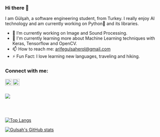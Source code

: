 ### Hi there 👋

I am Gülşah, a software engineering student, from Turkey. I really enjoy AI technology and am currently working on Python🐍 and its libraries.

- 🔭 I’m currently working on Image and Sound Processing. 
- 🌱 I'm currently learning more about Machine Learning techniques with Keras, Tensorflow and OpenCV. 
- 📫 How to reach me: arifegulsaherol@gmail.com 
- ⚡ Fun Fact: I love learning new languages, traveling and hiking.


### Connect with me:
[<img align="left" alt="omercelikel | LinkedIn" width="22px" src="https://cdn.jsdelivr.net/npm/simple-icons@v3/icons/linkedin.svg" />][linkedin]
[<img align="left" alt="celikelomerr | Instagram" width="22px" src="https://cdn.jsdelivr.net/npm/simple-icons@v3/icons/instagram.svg" />][instagram]

<br />
<br />

![](https://komarev.com/ghpvc/?username=arifegulsah)


<br />
<br />

[![Top Langs](https://github-readme-stats.vercel.app/api/top-langs/?username=arifegulsah&layout=compact)](https://github.com/anuraghazra/github-readme-stats)


[![Gulsah's GitHub stats](https://github-readme-stats.vercel.app/api?username=arifegulsah)](https://github.com/anuraghazra/github-readme-stats)




[linkedin]: https://www.linkedin.com/in/arife-g%C3%BCl%C5%9Fah-erol-969798220/
[instagram]: https://www.instagram.com/a.gulsaherol/

<!--
**arifegulsah/arifegulsah** is a ✨ _special_ ✨ repository because its `README.md` (this file) appears on your GitHub profile.

Here are some ideas to get you started:

- 🔭 I’m currently working on ...
- 🌱 I’m currently learning ...
- 👯 I’m looking to collaborate on ...
- 🤔 I’m looking for help with ...
- 💬 Ask me about ...
- 📫 How to reach me: ...
- 😄 Pronouns: ...
- ⚡ Fun fact: ...
-->
